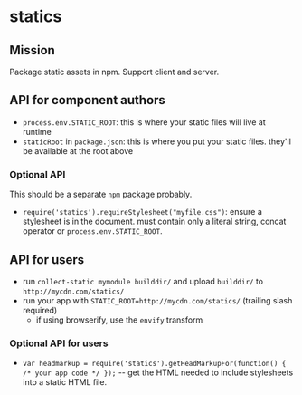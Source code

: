 # statics

## Mission

Package static assets in npm. Support client and server.

## API for component authors

  * `process.env.STATIC_ROOT`: this is where your static files will live at runtime
  * `staticRoot` in `package.json`: this is where you put your static files. they'll be available at the root above

### Optional API

This should be a separate `npm` package probably.

  * `require('statics').requireStylesheet("myfile.css")`: ensure a stylesheet is in the document. must contain only a literal string, concat operator or `process.env.STATIC_ROOT`.

## API for users

  * run `collect-static mymodule builddir/` and upload `builddir/` to `http://mycdn.com/statics/`
  * run your app with `STATIC_ROOT=http://mycdn.com/statics/` (trailing slash required)
    * if using browserify, use the `envify` transform

### Optional API for users

  * `var headmarkup = require('statics').getHeadMarkupFor(function() { /* your app code */ });` -- get the HTML needed to include stylesheets into a static HTML file.

